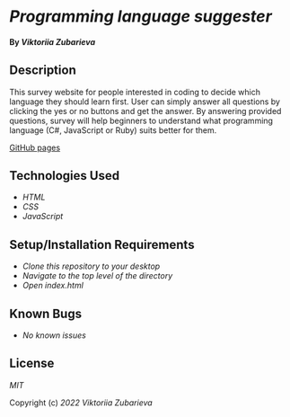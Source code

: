 # _Programming language suggester_

#### By _**Viktoriia Zubarieva**_
## Description

 This survey website for people interested in coding to decide which language they should learn first. User can simply answer all questions by clicking the yes or no buttons and get the answer. By answering provided questions, survey will help beginners to understand what programming language (C#, JavaScript or Ruby) suits better for them.

[GitHub pages]()
## Technologies Used

* _HTML_
* _CSS_
* _JavaScript_

## Setup/Installation Requirements

* _Clone this repository to your desktop_
* _Navigate to the top level of the directory_
* _Open index.html_ 

## Known Bugs

* _No known issues_


## License

_MIT_

Copyright (c) _2022_ _Viktoriia Zubarieva_
